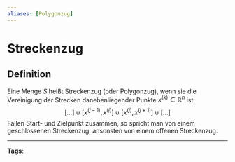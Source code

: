 ```yaml
---
aliases: [Polygonzug]
---
```


# Streckenzug

## Definition

Eine Menge $S$ heißt Streckenzug (oder Polygonzug), wenn sie die Vereinigung der Strecken danebenliegender Punkte $x^{(k)} \in \mathbb{R}^n$ ist.
$$[...] \cup [x^{(j-1)},x^{(j)}] \cup [x^{(j)},x^{(j+1)}] \cup [...]$$
Fallen Start- und Zielpunkt zusammen, so spricht man von einem geschlossenen Streckenzug, ansonsten von einem offenen Streckenzug.

---

**Tags**:
